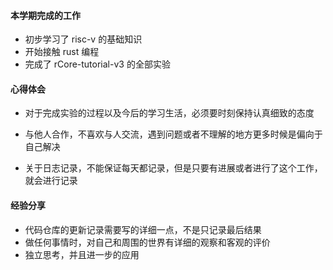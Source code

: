 #### 本学期完成的工作

- 初步学习了 risc-v 的基础知识
- 开始接触 rust 编程
- 完成了 rCore-tutorial-v3 的全部实验



#### 心得体会

- 对于完成实验的过程以及今后的学习生活，必须要时刻保持认真细致的态度

- 与他人合作，不喜欢与人交流，遇到问题或者不理解的地方更多时候是偏向于自己解决
- 关于日志记录，不能保证每天都记录，但是只要有进展或者进行了这个工作，就会进行记录



#### 经验分享

- 代码仓库的更新记录需要写的详细一点，不是只记录最后结果
- 做任何事情时，对自己和周围的世界有详细的观察和客观的评价
- 独立思考，并且进一步的应用
